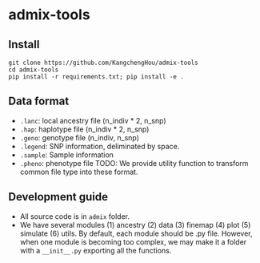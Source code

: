 # admix-tools

## Install
```
git clone https://github.com/KangchengHou/admix-tools
cd admix-tools
pip install -r requirements.txt; pip install -e .
```

## Data format
- `.lanc`: local ancestry file (n_indiv * 2, n_snp)
- `.hap`: haplotype file (n_indiv * 2, n_snp)
- `.geno`: genotype file (n_indiv, n_snp)
- `.legend`: SNP information, deliminated by space.
- `.sample`: Sample information
- `.pheno`: phenotype file
TODO: We provide utility function to transform common file type into these format.


## Development guide
- All source code is in `admix` folder. 
- We have several modules (1) ancestry (2) data (3) finemap (4) plot (5) simulate (6) utils. By default, each module should be .py file. However, when one module is becoming too complex, we may make it a folder with a `__init__.py` exporting all the functions.